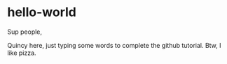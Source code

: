 # hello-world

Sup people,

Quincy here, just typing some words to complete the github tutorial. Btw, I like pizza.
